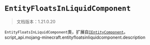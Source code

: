 # `EntityFloatsInLiquidComponent`

> 文档版本：1.21.0.20

`EntityFloatsInLiquidComponent`类，扩展自[`IEntityComponent`](./ientitycomponent.md)。script_api.mojang-minecraft.entityfloatsinliquidcomponent.description
